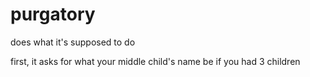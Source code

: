 # purgatory
does what it's supposed to do

first, it asks for what your middle child's name be if you had 3 children
